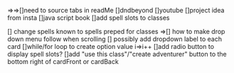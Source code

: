=>=>[]need to source tabs in readMe
    []dndbeyond
    []youtube
    []project idea from insta
    []java script book
[]add spell slots to classes

[] change spells known to spells preped for classes
=>[] how to make drop down menu follow when scrolling
[] possibly add dropdown label to each card
    []while/for loop to create option value i=>i++
[]add radio button to display spell slots?
[]add "use this class"/"create adventurer" button to the bottom right of cardFront or cardBack

    